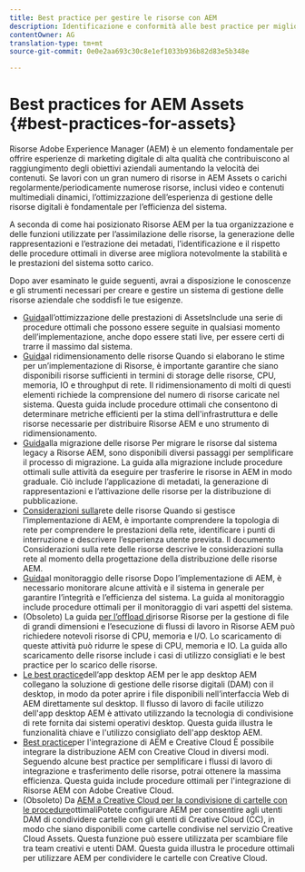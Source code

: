 ```yaml
---
title: Best practice per gestire le risorse con AEM
description: Identificazione e conformità alle best practice per migliorare la stabilità e le prestazioni del sistema in fase di caricamento, a seconda della distribuzione di Risorse AEM e delle funzionalità utilizzate per l’assimilazione ed elaborazione delle risorse.
contentOwner: AG
translation-type: tm+mt
source-git-commit: 0e0e2aa693c30c8e1ef1033b936b82d83e5b348e

---
```



# Best practices for AEM Assets {#best-practices-for-assets}

Risorse Adobe Experience Manager (AEM) è un elemento fondamentale per offrire esperienze di marketing digitale di alta qualità che contribuiscono al raggiungimento degli obiettivi aziendali aumentando la velocità dei contenuti. Se lavori con un gran numero di risorse in AEM Assets o carichi regolarmente/periodicamente numerose risorse, inclusi video e contenuti multimediali dinamici, l’ottimizzazione dell’esperienza di gestione delle risorse digitali è fondamentale per l’efficienza del sistema.

A seconda di come hai posizionato Risorse AEM per la tua organizzazione e delle funzioni utilizzate per l’assimilazione delle risorse, la generazione delle rappresentazioni e l’estrazione dei metadati, l’identificazione e il rispetto delle procedure ottimali in diverse aree migliora notevolmente la stabilità e le prestazioni del sistema sotto carico.

Dopo aver esaminato le guide seguenti, avrai a disposizione le conoscenze e gli strumenti necessari per creare e gestire un sistema di gestione delle risorse aziendale che soddisfi le tue esigenze.

* [Guida](performance-tuning-guidelines.md)all’ottimizzazione delle prestazioni di AssetsInclude una serie di procedure ottimali che possono essere seguite in qualsiasi momento dell’implementazione, anche dopo essere stati live, per essere certi di trarre il massimo dal sistema.
* [Guida](assets-sizing-guide.md)al ridimensionamento delle risorse Quando si elaborano le stime per un’implementazione di Risorse, è importante garantire che siano disponibili risorse sufficienti in termini di storage delle risorse, CPU, memoria, IO e throughput di rete. Il ridimensionamento di molti di questi elementi richiede la comprensione del numero di risorse caricate nel sistema. Questa guida include procedure ottimali che consentono di determinare metriche efficienti per la stima dell&#39;infrastruttura e delle risorse necessarie per distribuire Risorse AEM e uno strumento di ridimensionamento.
* [Guida](assets-migration-guide.md)alla migrazione delle risorse Per migrare le risorse dal sistema legacy a Risorse AEM, sono disponibili diversi passaggi per semplificare il processo di migrazione. La guida alla migrazione include procedure ottimali sulle attività da eseguire per trasferire le risorse in AEM in modo graduale. Ciò include l’applicazione di metadati, la generazione di rappresentazioni e l’attivazione delle risorse per la distribuzione di pubblicazione.
* [Considerazioni sulla](assets-network-considerations.md)rete delle risorse Quando si gestisce l’implementazione di AEM, è importante comprendere la topologia di rete per comprendere le prestazioni della rete, identificare i punti di interruzione e descrivere l’esperienza utente prevista. Il documento Considerazioni sulla rete delle risorse descrive le considerazioni sulla rete al momento della progettazione della distribuzione delle risorse AEM.
* [Guida](assets-monitoring-best-practices.md)al monitoraggio delle risorse Dopo l’implementazione di AEM, è necessario monitorare alcune attività e il sistema in generale per garantire l’integrità e l’efficienza del sistema. La guida al monitoraggio include procedure ottimali per il monitoraggio di vari aspetti del sistema.
* (Obsoleto) La guida [per l’offload di](assets-offloading-best-practices.md)risorse Risorse per la gestione di file di grandi dimensioni e l’esecuzione di flussi di lavoro in Risorse AEM può richiedere notevoli risorse di CPU, memoria e I/O. Lo scaricamento di queste attività può ridurre le spese di CPU, memoria e IO. La guida allo scaricamento delle risorse include i casi di utilizzo consigliati e le best practice per lo scarico delle risorse.
* [Le best practice](https://helpx.adobe.com/experience-manager/desktop-app/aem-desktop-app-best-practices.html)dell’app desktop AEM per le app desktop AEM collegano la soluzione di gestione delle risorse digitali (DAM) con il desktop, in modo da poter aprire i file disponibili nell’interfaccia Web di AEM direttamente sul desktop. Il flusso di lavoro di facile utilizzo dell&#39;app desktop AEM è attivato utilizzando la tecnologia di condivisione di rete fornita dai sistemi operativi desktop. Questa guida illustra le funzionalità chiave e l&#39;utilizzo consigliato dell&#39;app desktop AEM.
* [Best practice](aem-cc-integration-best-practices.md)per l&#39;integrazione di AEM e Creative Cloud È possibile integrare la distribuzione AEM con Creative Cloud in diversi modi. Seguendo alcune best practice per semplificare i flussi di lavoro di integrazione e trasferimento delle risorse, potrai ottenere la massima efficienza. Questa guida include procedure ottimali per l&#39;integrazione di Risorse AEM con Adobe Creative Cloud.
* (Obsoleto) Da [AEM a Creative Cloud per la condivisione di cartelle con le procedure](aem-cc-folder-sharing-best-practices.md)ottimaliPotete configurare AEM per consentire agli utenti DAM di condividere cartelle con gli utenti di Creative Cloud (CC), in modo che siano disponibili come cartelle condivise nel servizio Creative Cloud Assets. Questa funzione può essere utilizzata per scambiare file tra team creativi e utenti DAM. Questa guida illustra le procedure ottimali per utilizzare AEM per condividere le cartelle con Creative Cloud.

